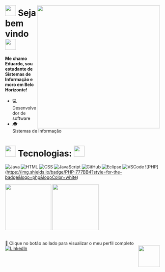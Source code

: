<img style="margin-top: 40px;" align="right" width="400px" src="https://camo.githubusercontent.com/1d04ccbe1e520c0758bff2af297aa8b61962ac6a5a57bae0ce1f3d90593fceb5/68747470733a2f2f6d656469612e67697068792e636f6d2f6d656469612f6c324a6877646e724776666e6f58727a692f67697068792e676966">

# <img src="https://media.giphy.com/media/fvT2uzkzsSWmmkvl5g/giphy.gif" width="35px"> Seja bem vindo <img src="https://media.giphy.com/media/fvT2uzkzsSWmmkvl5g/giphy.gif" width="35px">

#### Me chamo Eduardo, sou estudante de Sistemas de Informação e moro em Belo Horizonte!  

- 💻 Desenvolvedor de software
- :mortar_board: Sistemas de Informação

# <img src="https://media.giphy.com/media/fvT2uzkzsSWmmkvl5g/giphy.gif" width="35px"> Tecnologias: <img src="https://media.giphy.com/media/fvT2uzkzsSWmmkvl5g/giphy.gif" width="35px">

![Java](https://camo.githubusercontent.com/e17e119d8c9bb34ac9710be65d35d52a7e04cc260476760305525204df5f34b0/68747470733a2f2f696d672e736869656c64732e696f2f62616467652f2d4a6176612d3030373339363f7374796c653d666c61742d737175617265266c6f676f3d6a617661)
![HTML](https://camo.githubusercontent.com/0c3a16a22ae058cfe38a06dc9ea16404cf006409262f547c9ccfa3ec8b30f71e/68747470733a2f2f696d672e736869656c64732e696f2f62616467652f2d48544d4c352d4533344632363f7374796c653d666c61742d737175617265266c6f676f3d68746d6c35266c6f676f436f6c6f723d7768697465)
![CSS](https://camo.githubusercontent.com/2435c2a64789b8a71c701a1a593b4a6e6869789bfb0626e515dc2a6b6dffa6c5/68747470733a2f2f696d672e736869656c64732e696f2f62616467652f2d435353332d3135373242363f7374796c653d666c61742d737175617265266c6f676f3d63737333)
![JavaScript](https://camo.githubusercontent.com/cf1a0ef083a2372d7f66b4691d5d25bfd8c098f42871e8da90edb1f32ed187c4/68747470733a2f2f696d672e736869656c64732e696f2f62616467652f2d4a6176615363726970742d626c61636b3f7374796c653d666c61742d737175617265266c6f676f3d6a617661736372697074)
![GitHub](https://camo.githubusercontent.com/85dc47a56a4e73ae7b6e64b3b4416785497e74219ae179ae8faaaca10d5a78d9/68747470733a2f2f696d672e736869656c64732e696f2f62616467652f2d4769744875622d3138313731373f7374796c653d666c61742d737175617265266c6f676f3d676974687562)
![Eclipse](https://camo.githubusercontent.com/5395fa328395998163ba3ae03e20eb6cd633c2535f4149cc6b2f5fa40113ecaf/68747470733a2f2f696d672e736869656c64732e696f2f62616467652f2d45636c697073652d3243323235353f7374796c653d666c61742d737175617265266c6f676f3d65636c69707365266c6f676f436f6c6f723d7768697465)
![VSCode](https://camo.githubusercontent.com/639d2f4c43a01e8f0382589b9e2dae1d20161b6ec0bc9a40dcd99917f1b2286d/68747470733a2f2f696d672e736869656c64732e696f2f62616467652f2d5653436f64652d3030374143433f7374796c653d666c61742d737175617265266c6f676f3d76697375616c2d73747564696f2d636f6465266c6f676f436f6c6f723d7768697465)
![PHP]
(https://img.shields.io/badge/PHP-777BB4?style=for-the-badge&logo=php&logoColor=white)


<div align="left">
<img height="150em" src="https://github-readme-stats.vercel.app/api/top-langs/?username=EduardoAtene&exclude_repo=KNN-Image-Classification&show_icons=true&hide_border=true&layout=compact&langs_count=8&theme=tokyonight"/>	
<img height="150em" src="https://github-readme-stats.vercel.app/api?username=EduardoAtene&show_icons=true&hide_border=true&count_private=true&include_all_commits=true&theme=tokyonight" />
</div><br>	


<img style="margin-top: 30px;" align="right" width="70px" src="https://media.giphy.com/media/j3fdZ1QIhCpBlWUONw/giphy.gif">

🔗 Clique no botão ao lado para visualizar o meu perfil completo <a href="https://www.linkedin.com/in/eduardo-atene/"><img src="https://img.shields.io/badge/LinkedIn-%230077B5.svg?&style=flat-square&logo=linkedin&logoColor=white" alt="LinkedIn"> </a>
